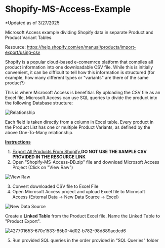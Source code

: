 # Shopify-MS-Access-Example
*Updated as of 3/27/2025

Microsoft Access example dividing Shopify data in separate Product and Product Variant Tables


Resource:
https://help.shopify.com/en/manual/products/import-export/using-csv

Shopify is a popular cloud-based e-comemrce platform that compiles all product information into one downloadable CSV file. While this is initially convenient, it can be difficult to tell how this information is structured (for example, how many different types or "variants" are there of the same product?)

This is where Microsoft Access is benefitial. By uploading the CSV file as an Excel file, Microsoft Access can use SQL queries to divide the product into the following Database structure:

![Relationship](https://github.com/user-attachments/assets/983a5531-e125-41be-ac58-33829c0ebcec)

Each field is taken directly from a column in Excel table. Every product in the Product List has one or multiple Product Variants, as defined by the above One-To-Many relationship. 

<ins> **Instructions**  </ins>
1. [Export All Products From Shopify ](https://help.shopify.com/en/manual/products/import-export/export-products) **DO NOT USE THE SAMPLE CSV PROVIDED IN THE RESOURCE LINK**
2. Open "Shopify-MS-Access-DB.zip" file and download Microsoft Access Project (Click on "View Raw")
   
![View Raw](https://github.com/user-attachments/assets/be8dcbbe-3a7a-48c7-8584-282154c13cba)

3. Convert downloaded CSV file to Excel File
4. Open Microsoft Access project and upload Excel file to Microsoft Access (External Data -> New Data Source -> Excel)
   
![New Data Source](https://github.com/user-attachments/assets/8be047f5-0838-425a-a590-0f778c0c57a3)

Create a **Linked Table** from the Product Excel file. Name the Linked Table to "Product Export".

![427701653-670e1533-85b0-4d02-b782-98d889aeded6](https://github.com/user-attachments/assets/3711a533-bcdd-4a82-998b-81ebe73ff930)

5. Run provided SQL queries in the order provided in "SQL Queries" folder



